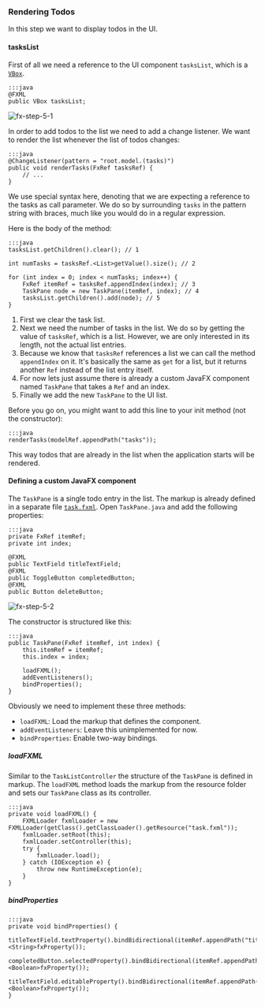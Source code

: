 ### Rendering Todos

In this step we want to display todos in the UI.

#### tasksList

First of all we need a reference to the UI component `tasksList`, which is a [`VBox`][1].

    :::java
    @FXML
    public VBox tasksList;

![fx-step-5-1](/static/images/tutorial/fx-step-5-1.png)

In order to add todos to the list we need to add a change listener.
We want to render the list whenever the list of todos changes:

    :::java
    @ChangeListener(pattern = "root.model.(tasks)")
    public void renderTasks(FxRef tasksRef) {
        // ...
    }

We use special syntax here, denoting that we are expecting a reference to the tasks as call parameter.
We do so by surrounding `tasks` in the pattern string with braces, much like you would do in a regular expression.

Here is the body of the method:

    :::java
    tasksList.getChildren().clear(); // 1

    int numTasks = tasksRef.<List>getValue().size(); // 2

    for (int index = 0; index < numTasks; index++) {
        FxRef itemRef = tasksRef.appendIndex(index); // 3
        TaskPane node = new TaskPane(itemRef, index); // 4
        tasksList.getChildren().add(node); // 5
    }

1. First we clear the task list.
2. Next we need the number of tasks in the list. We do so by getting the value of `tasksRef`, which is a list.
However, we are only interested in its length, not the actual list entries.
3. Because we know that `tasksRef` references a list we can call the method `appendIndex` on it.
It's basically the same as `get` for a list, but it returns another `Ref` instead of the list entry itself.
4. For now lets just assume there is already a custom JavaFX component named `TaskPane` that takes a `Ref` and an index.
5. Finally we add the new `TaskPane` to the UI list.

Before you go on, you might want to add this line to your init method (not the constructor):

    :::java
    renderTasks(modelRef.appendPath("tasks"));

This way todos that are already in the list when the application starts will be rendered.

#### Defining a custom JavaFX component

The `TaskPane` is a single todo entry in the list. The markup is already defined in a separate file [`task.fxml`][2].
Open `TaskPane.java` and add the following properties:

    :::java
    private FxRef itemRef;
    private int index;

    @FXML
    public TextField titleTextField;
    @FXML
    public ToggleButton completedButton;
    @FXML
    public Button deleteButton;

![fx-step-5-2](/static/images/tutorial/fx-step-5-2.png)

The constructor is structured like this:

    :::java
    public TaskPane(FxRef itemRef, int index) {
        this.itemRef = itemRef;
        this.index = index;

        loadFXML();
        addEventListeners();
        bindProperties();
    }

Obviously we need to implement these three methods:

* `loadFXML`: Load the markup that defines the component.
* `addEventListeners`: Leave this unimplemented for now.
* `bindProperties`: Enable two-way bindings.

##### loadFXML

Similar to the `TaskListController` the structure of the `TaskPane` is defined in markup.
The `loadFXML` method loads the markup from the resource folder and sets our `TaskPane` class as its controller.

    :::java
    private void loadFXML() {
        FXMLLoader fxmlLoader = new FXMLLoader(getClass().getClassLoader().getResource("task.fxml"));
        fxmlLoader.setRoot(this);
        fxmlLoader.setController(this);
        try {
            fxmlLoader.load();
        } catch (IOException e) {
            throw new RuntimeException(e);
        }
    }

##### bindProperties

    :::java
    private void bindProperties() {
        titleTextField.textProperty().bindBidirectional(itemRef.appendPath("title").<String>fxProperty());
        completedButton.selectedProperty().bindBidirectional(itemRef.appendPath("completed").<Boolean>fxProperty());
        titleTextField.editableProperty().bindBidirectional(itemRef.appendPath("editable").<Boolean>fxProperty());
    }

[1]: http://docs.oracle.com/javafx/2/api/javafx/scene/layout/VBox.html
[2]: https://github.com/ankor-io/ankor-todo/blob/fx-step-5/todo-fx/src/main/resources/task.fxml
